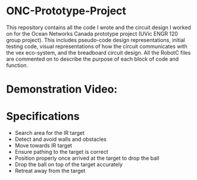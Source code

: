 # ONC-Prototype-Project
This repository contains all the code I wrote and the circuit design I worked on for the Ocean Networks Canada prototype project (UVic ENGR 120 group project). This includes pseudo-code design representations, initial testing code, visual representations of how the circuit communicates with the vex eco-system, and the breadboard circuit design. All the RobotC files are commented on to describe the purpose of each block of code and function.
# Demonstration Video: 
# Specifications
- Search area for the IR target
- Detect and avoid walls and obstacles
- Move towards IR target
- Ensure pathing to the target is correct
- Position properly once arrived at the target to drop the ball
- Drop the ball on top of the target accurately
- Retreat away from the target
